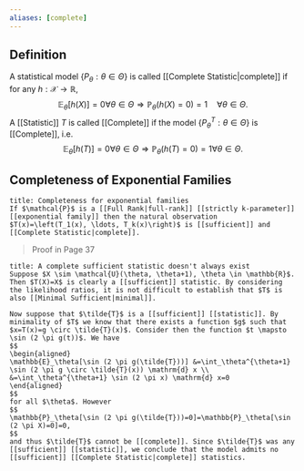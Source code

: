 ```yaml
---
aliases: [complete]
---
```

## Definition
A statistical model $\left\{P_\theta: \theta \in \Theta\right\}$ is called [[Complete Statistic|complete]] if for any $h: \mathcal{X} \rightarrow \mathbb{R}$,
$$
\mathbb{E}_\theta[h(X)]=0 \forall \theta \in \Theta \Longrightarrow \mathbb{P}_\theta(h(X)=0)=1 \quad \forall \theta \in \Theta .
$$
A [[Statistic]] $T$ is called [[Complete]] if the model $\left\{P_\theta^T: \theta \in \Theta\right\}$ is [[Complete]], i.e.
$$
\mathbb{E}_\theta[h(T)]=0 \forall \theta \in \Theta \Longrightarrow \mathbb{P}_\theta(h(T)=0)=1 \forall \theta \in \Theta .
$$

## Completeness of Exponential Families
```ad-theorem
title: Completeness for exponential families
If $\mathcal{P}$ is a [[Full Rank|full-rank]] [[strictly k-parameter]] [[exponential family]] then the natural observation $T(x)=\left(T_1(x), \ldots, T_k(x)\right)$ is [[sufficient]] and [[Complete Statistic|complete]].
```
>Proof in Page 37

```ad-warning
title: A complete sufficient statistic doesn't always exist
Suppose $X \sim \mathcal{U}(\theta, \theta+1), \theta \in \mathbb{R}$. Then $T(X)=X$ is clearly a [[sufficient]] statistic. By considering the likelihood ratios, it is not difficult to establish that $T$ is also [[Minimal Sufficient|minimal]].

Now suppose that $\tilde{T}$ is a [[sufficient]] [[statistic]]. By minimality of $T$ we know that there exists a function $g$ such that $x=T(x)=g \circ \tilde{T}(x)$. Consider then the function $t \mapsto \sin (2 \pi g(t))$. We have
$$
\begin{aligned}
\mathbb{E}_\theta[\sin (2 \pi g(\tilde{T}))] &=\int_\theta^{\theta+1} \sin (2 \pi g \circ \tilde{T}(x)) \mathrm{d} x \\
&=\int_\theta^{\theta+1} \sin (2 \pi x) \mathrm{d} x=0
\end{aligned}
$$
for all $\theta$. However
$$
\mathbb{P}_\theta[\sin (2 \pi g(\tilde{T}))=0]=\mathbb{P}_\theta[\sin (2 \pi X)=0]=0,
$$
and thus $\tilde{T}$ cannot be [[complete]]. Since $\tilde{T}$ was any [[sufficient]] [[statistic]], we conclude that the model admits no [[sufficient]] [[Complete Statistic|complete]] statistics.
```

